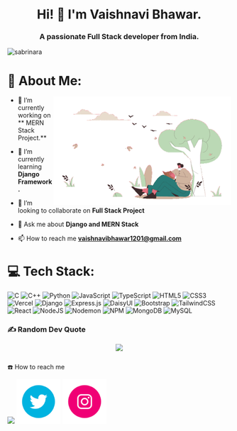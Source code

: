 



<h1 align="center">Hi! 👋 I'm Vaishnavi Bhawar.</h1>
<h3 align="center">A passionate Full Stack developer from India.</h3>
                                                                     

<p align="left"> <img src="https://komarev.com/ghpvc/?username=sabrinara&label=Profile%20views&color=0e75b6&style=flat" alt="sabrinara" /> </p>


# 💫 About Me:
<img align="right" alt="Coding" width="400" src="git.gif">

- 🔭 I’m currently working on ** MERN Stack Project.**

- 🌱 I’m currently learning **Django Framework.**

- 👯 I’m looking to collaborate on **Full Stack Project**

- 💬 Ask me about **Django and MERN Stack**

- 📫 How to reach me **vaishnavibhawar1201@gmail.com**




<p align="left">
</p>


# 💻 Tech Stack:
![C](https://img.shields.io/badge/c-%2300599C.svg?style=for-the-badge&logo=c&logoColor=white) ![C++](https://img.shields.io/badge/c++-%2300599C.svg?style=for-the-badge&logo=c%2B%2B&logoColor=white) ![Python](https://img.shields.io/badge/python-3670A0?style=for-the-badge&logo=python&logoColor=ffdd54) ![JavaScript](https://img.shields.io/badge/javascript-%23323330.svg?style=for-the-badge&logo=javascript&logoColor=%23F7DF1E) ![TypeScript](https://img.shields.io/badge/typescript-%23007ACC.svg?style=for-the-badge&logo=typescript&logoColor=white)   ![HTML5](https://img.shields.io/badge/html5-%23E34F26.svg?style=for-the-badge&logo=html5&logoColor=white) ![CSS3](https://img.shields.io/badge/css3-%231572B6.svg?style=for-the-badge&logo=css3&logoColor=white)  ![Vercel](https://img.shields.io/badge/vercel-%23000000.svg?style=for-the-badge&logo=vercel&logoColor=white)   ![Django](https://img.shields.io/badge/django-%23092E20.svg?style=for-the-badge&logo=django&logoColor=white) ![Express.js](https://img.shields.io/badge/express.js-%23404d59.svg?style=for-the-badge&logo=express&logoColor=%2361DAFB) ![DaisyUI](https://img.shields.io/badge/daisyui-5A0EF8?style=for-the-badge&logo=daisyui&logoColor=white) ![Bootstrap](https://img.shields.io/badge/bootstrap-%238511FA.svg?style=for-the-badge&logo=bootstrap&logoColor=white) ![TailwindCSS](https://img.shields.io/badge/tailwindcss-%2338B2AC.svg?style=for-the-badge&logo=tailwind-css&logoColor=white) ![React](https://img.shields.io/badge/react-%2320232a.svg?style=for-the-badge&logo=react&logoColor=%2361DAFB) ![NodeJS](https://img.shields.io/badge/node.js-6DA55F?style=for-the-badge&logo=node.js&logoColor=white) ![Nodemon](https://img.shields.io/badge/NODEMON-%23323330.svg?style=for-the-badge&logo=nodemon&logoColor=%BBDEAD) ![NPM](https://img.shields.io/badge/NPM-%23CB3837.svg?style=for-the-badge&logo=npm&logoColor=white) ![MongoDB](https://img.shields.io/badge/MongoDB-%234ea94b.svg?style=for-the-badge&logo=mongodb&logoColor=white) ![MySQL](https://img.shields.io/badge/mysql-%2300000f.svg?style=for-the-badge&logo=mysql&logoColor=white)






### ✍️ Random Dev Quote

<div align="center">
 
![](https://quotes-github-readme.vercel.app/api?type=horizontal&theme=tokyonight)

</div>




### 
☎️ How to reach me 

<a href= "https://in.linkedin.com/in/vaishnavi-bhawar-930688228"><img src="https://user-images.githubusercontent.com/74038190/235294012-0a55e343-37ad-4b0f-924f-c8431d9d2483.gif" width="100"></a>
<a href= "https://x.com/no1_vaishbhawar"><img src="./235294011-b8074c31-9097-4a65-a594-4151b58743a8.gif" width="100"></a>
<a href= "https://instagram.com/vaishnavi_bhawar_/"><img src="./235294013-a33e5c43-a01c-43f6-b44d-a406d8b4ab75.gif" width="100"></a>


<!-- Proudly created with GPRM ( https://gprm.itsvg.in ) -->